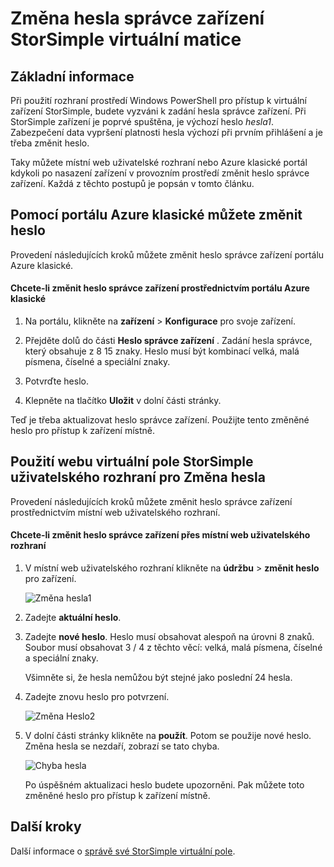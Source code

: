<properties 
   pageTitle="Změna hesla správce StorSimple virtuální zařízení | Microsoft Azure"
   description="Popisuje, jak pomocí portálu klasické Azure nebo webové StorSimple virtuální pole uživatelského rozhraní můžete změnit heslo správce zařízení."
   services="storsimple"
   documentationCenter="NA"
   authors="alkohli"
   manager="carmonm"
   editor="" />
<tags 
   ms.service="storsimple"
   ms.devlang="NA"
   ms.topic="article"
   ms.tgt_pltfrm="NA"
   ms.workload="TBD"
   ms.date="06/17/2016"
   ms.author="alkohli" />

# <a name="change-the-storsimple-virtual-array-device-administrator-password"></a>Změna hesla správce zařízení StorSimple virtuální matice

## <a name="overview"></a>Základní informace

Při použití rozhraní prostředí Windows PowerShell pro přístup k virtuální zařízení StorSimple, budete vyzváni k zadání hesla správce zařízení. Při StorSimple zařízení je poprvé spuštěna, je výchozí heslo *hesla1*. Zabezpečení data vypršení platnosti hesla výchozí při prvním přihlášení a je třeba změnit heslo.

Taky můžete místní web uživatelské rozhraní nebo Azure klasické portál kdykoli po nasazení zařízení v provozním prostředí změnit heslo správce zařízení. Každá z těchto postupů je popsán v tomto článku.

## <a name="use-the-azure-classic-portal-to-change-the-password"></a>Pomocí portálu Azure klasické můžete změnit heslo

Provedení následujících kroků můžete změnit heslo správce zařízení portálu Azure klasické.

#### <a name="to-change-the-device-administrator-password-via-the-azure-classic-portal"></a>Chcete-li změnit heslo správce zařízení prostřednictvím portálu Azure klasické

1. Na portálu, klikněte na **zařízení** > **Konfigurace** pro svoje zařízení.

2. Přejděte dolů do části **Heslo správce zařízení** . Zadání hesla správce, který obsahuje z 8 15 znaky. Heslo musí být kombinací velká, malá písmena, číselné a speciální znaky.

3. Potvrďte heslo.

4. Klepněte na tlačítko **Uložit** v dolní části stránky.

Teď je třeba aktualizovat heslo správce zařízení. Použijte tento změněné heslo pro přístup k zařízení místně.

## <a name="use-the-storsimple-virtual-array-web-ui-to-change-the-password"></a>Použití webu virtuální pole StorSimple uživatelského rozhraní pro Změna hesla

Provedení následujících kroků můžete změnit heslo správce zařízení prostřednictvím místní web uživatelského rozhraní.

#### <a name="to-change-the-device-administrator-password-via-the-local-web-ui"></a>Chcete-li změnit heslo správce zařízení přes místní web uživatelského rozhraní

1. V místní web uživatelského rozhraní klikněte na **údržbu** > **změnit heslo** pro zařízení.

    ![Změna hesla1](./media/storsimple-ova-change-device-admin-password/image40.png)

2. Zadejte **aktuální heslo**.

3. Zadejte **nové heslo**. Heslo musí obsahovat alespoň na úrovni 8 znaků. Soubor musí obsahovat 3 / 4 z těchto věcí: velká, malá písmena, číselné a speciální znaky.

    Všimněte si, že hesla nemůžou být stejné jako poslední 24 hesla.

3. Zadejte znovu heslo pro potvrzení.

    ![Změna Heslo2](./media/storsimple-ova-change-device-admin-password/image41.png)

4. V dolní části stránky klikněte na **použít**. Potom se použije nové heslo. Změna hesla se nezdaří, zobrazí se tato chyba.

    ![Chyba hesla](./media/storsimple-ova-change-device-admin-password/image42.png)

    Po úspěšném aktualizaci heslo budete upozorněni. Pak můžete toto změněné heslo pro přístup k zařízení místně.

## <a name="next-steps"></a>Další kroky

Další informace o [správě své StorSimple virtuální pole](storsimple-ova-web-ui-admin.md).
